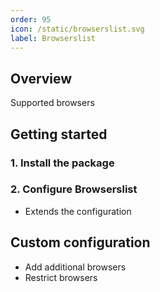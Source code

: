 ```yaml
---
order: 95
icon: /static/browserslist.svg
label: Browserslist
---
```


## Overview

Supported browsers

## Getting started

### 1. Install the package

### 2. Configure Browserslist

- Extends the configuration

## Custom configuration

- Add additional browsers
- Restrict browsers
